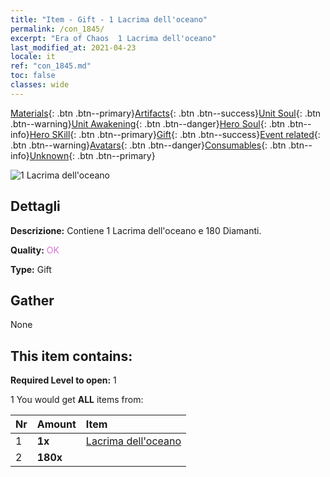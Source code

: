 ```yaml
---
title: "Item - Gift - 1 Lacrima dell'oceano"
permalink: /con_1845/
excerpt: "Era of Chaos  1 Lacrima dell'oceano"
last_modified_at: 2021-04-23
locale: it
ref: "con_1845.md"
toc: false
classes: wide
---
```

 [Materials](/ItemsIT/){: .btn .btn--primary}[Artifacts](/ItemsIT/Artifacts/){: .btn .btn--success}[Unit Soul](/ItemsIT/UnitSoul/){: .btn .btn--warning}[Unit Awakening](/ItemsIT/UnitAwakening/){: .btn .btn--danger}[Hero Soul](/ItemsIT/HeroSoul/){: .btn .btn--info}[Hero SKill](/ItemsIT/HeroSkill/){: .btn .btn--primary}[Gift](/ItemsIT/Gift/){: .btn .btn--success}[Event related](/ItemsIT/Events/){: .btn .btn--warning}[Avatars](/ItemsIT/Avatars/){: .btn .btn--danger}[Consumables](/ItemsIT/Consumables/){: .btn .btn--info}[Unknown](/ItemsIT/Unknown/){: .btn .btn--primary}

 ![1 Lacrima dell'oceano](/images/t/i_907466.png)

## Dettagli
 **Descrizione:** Contiene 1 Lacrima dell'oceano e 180 Diamanti.

 **Quality:** <span style="color: #DA70D6">OK</span>

 **Type:** Gift

## Gather

  None

## This item contains:

 **Required Level to open:** 1

 1 You would get **ALL** items  from:

  | Nr | Amount |     Item    |
  |:---|:-------|:------------|
  | 1 |  **1x** | [Lacrima dell'oceano](/ItemsIT/con_955/) |  | 
  | 2 |  **180x** | <i class="fas fa-gem"/> |  | 
